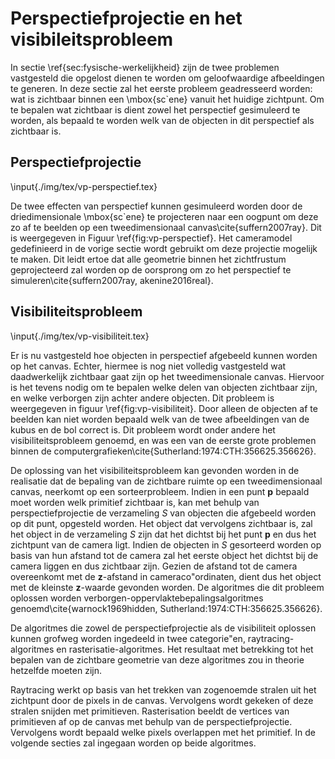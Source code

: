 # Perspectiefprojectie en het visibileitsprobleem

In sectie \ref{sec:fysische-werkelijkheid} zijn de twee problemen vastgesteld die opgelost dienen te 
worden om geloofwaardige afbeeldingen te generen. In deze sectie zal het eerste probleem
geadresseerd worden: wat is zichtbaar binnen een \mbox{sc\`ene} vanuit het huidige 
zichtpunt. Om te bepalen wat zichtbaar is dient zowel het perspectief 
gesimuleerd te worden, als bepaald te worden welk van de objecten in dit
perspectief als zichtbaar is.  

## Perspectiefprojectie

\input{./img/tex/vp-perspectief.tex}

De twee effecten van perspectief kunnen gesimuleerd worden door de driedimensionale 
\mbox{sc\`ene} te projecteren naar een oogpunt om deze zo af te beelden op een 
tweedimensionaal canvas\cite{suffern2007ray}. 
Dit is weergegeven in Figuur \ref{fig:vp-perspectief}. Het cameramodel gedefinieerd in de vorige sectie
wordt gebruikt om deze projectie mogelijk te maken. Dit leidt ertoe dat alle geometrie binnen
het zichtfrustum geprojecteerd zal worden op de oorsprong om zo het perspectief te 
simuleren\cite{suffern2007ray, akenine2016real}.

## Visibiliteitsprobleem

\input{./img/tex/vp-visibiliteit.tex}

Er is nu vastgesteld hoe objecten in perspectief afgebeeld kunnen worden op het canvas. 
Echter, hiermee is nog niet volledig vastgesteld wat daadwerkelijk 
zichtbaar gaat zijn op het tweedimensionale canvas. Hiervoor is het tevens nodig om te bepalen
welke delen van objecten zichtbaar zijn, en welke verborgen zijn achter andere 
objecten. Dit probleem is weergegeven in figuur \ref{fig:vp-visibiliteit}.
Door alleen de objecten af te beelden kan niet worden bepaald welk van de twee
afbeeldingen van de kubus en de bol correct is. Dit probleem wordt onder andere 
het visibiliteitsprobleem genoemd, en was een van de eerste grote problemen binnen
de computergrafieken\cite{Sutherland:1974:CTH:356625.356626}.  

De oplossing van het visibiliteitsprobleem kan gevonden worden in de realisatie
dat de bepaling van de zichtbare ruimte op een tweedimensionaal canvas, neerkomt op een sorteerprobleem.
Indien in een punt $\mathbf{p}$ bepaald moet worden welk primitief zichtbaar is, kan
met behulp van perspectiefprojectie de verzameling $S$ van objecten die afgebeeld worden op dit punt, 
opgesteld worden. Het object dat vervolgens zichtbaar is, 
zal het object in de verzameling $S$ zijn dat het dichtst bij het punt $\mathbf{p}$ en dus het zichtpunt van
de camera ligt. Indien de objecten in $S$ gesorteerd worden op basis van hun 
afstand tot de camera zal het eerste object het dichtst bij de camera liggen en dus
zichtbaar zijn. Gezien de afstand tot de camera overeenkomt met de $\mathbf{z}$-afstand
in cameraco\"ordinaten, dient dus het object met de kleinste $\mathbf{z}$-waarde gevonden 
worden. De algoritmes die dit probleem oplossen worden verborgen-oppervlaktebepalingsalgoritmes
genoemd\cite{warnock1969hidden, Sutherland:1974:CTH:356625.356626}.

De algoritmes die zowel de perspectiefprojectie als de visibiliteit oplossen kunnen grofweg 
worden ingedeeld in twee categorie\"en, raytracing-algoritmes en rasterisatie-algoritmes.
Het resultaat met betrekking tot het bepalen van de zichtbare geometrie van deze algoritmes 
zou in theorie hetzelfde moeten zijn.

Raytracing werkt op basis van het trekken van zogenoemde stralen uit het zichtpunt door
de pixels in de canvas. Vervolgens wordt gekeken of deze stralen snijden met primitieven.
Rasterisation beeldt de vertices van primitieven af op de canvas met behulp van de 
perspectiefprojectie. Vervolgens wordt bepaald welke pixels overlappen met het primitief.
In de volgende secties zal ingegaan worden op beide algoritmes.

